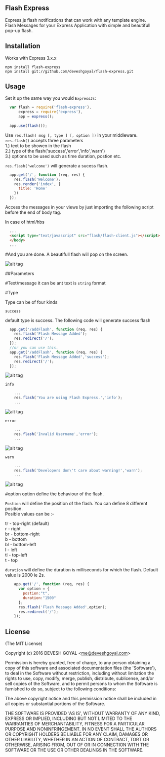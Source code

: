 
## Flash Express
Express.js flash notifications that can work with any template engine.  
Flash Messages for your Express Application with simple and beautifull pop-up flash.

## Installation

  Works with Express 3.x.x

    npm install flash-express  
    npm install git://github.com/deveshgoyal/flash-express.git

## Usage

  Set it up the same way you would `ExpressJs`:

``` javascript
  var flash = require('flash-express'),
      express = require('express'),
      app = express();
      
  app.use(flash());
```

Use `res.flash( msg [, type ] [, option ])` in your middleware. `res.flash()` accepts three parameters  
1.) text to be showen in the flash  
2.) type of the flash('success','error','info','warn')  
3.) options to be used such as time duration, postion etc.  

 `res.flash('welcome')` will generate a sucess flash.

``` javascript
  app.get('/', function (req, res) {
    res.flash('Welcome');
    res.render('index', {
      title: 'Home'
    })
  });
```

Access the messages in your views by just importing the following script before the end of body tag.  

In case of html/hbs  
``` html
  ...
  <script type="text/javascript" src="flash/flash-client.js"></script>
  </body>
  ...
```

#And you are done. 
 A beautifull flash will pop on the screen.
 
 ![alt tag](https://drive.google.com/uc?id=0B4fau-D6sg2rU0xMWXVnNmxmbWs)
 

##Parameters

#Text/message
it can be ant text is `string` format

#Type

Type can be of four kinds 

`success`

default type is success. The following code will generate success flash

``` javascript
  app.get('/addFlash', function (req, res) {
    res.flash('Flash Message Added');
    res.redirect('/');
  });
  //or you can use this.
  app.get('/addFlash', function (req, res) {
    res.flash('Flash Message Added','success');
    res.redirect('/');
  });
```

![alt tag](https://drive.google.com/uc?id=0B4fau-D6sg2rMUhsbF9Ba1NqN3M)



`info`

``` javascript
    ...
    res.flash('You are using Flash Express.','info');
    ...
```

![alt tag](https://drive.google.com/uc?id=0B4fau-D6sg2rWUE2bTMzSmcxWVE)



`error`

``` javascript
    ...
    res.flash('Invalid Username','error');
    ...
```

![alt tag](https://drive.google.com/uc?id=0B4fau-D6sg2rS01NeU9rMFhwWnM)



`warn`

``` javascript
    ...
    res.flash('Developers don\'t care about warning!','warn');
    ...
```

![alt tag](https://drive.google.com/uc?id=0B4fau-D6sg2rNEhiVEdENWV4azQ)

#option
option define the behaviour of the flash.  

`Postion` will define the position of the flash. You can define 8 different position.  
Posible values can be :-  

tr - top-right (default)  
r  - right  
br - bottom-right  
b  - bottom  
bl - bottom-left  
l  - left  
tl - top-left  
t  - top  

`duration` will define the duration is milliseconds for which the flash. Default value is 2000 ie 2s. 

```javascript
    app.get('/', function (req, res) {
      var option = {
        postion:"t",
        duration:"1500"
      };
      res.flash('Flash Message Added',option);
      res.redirect('/');
    });
```

## License 

(The MIT License)

Copyright (c) 2016 DEVESH GOYAL &lt;me@deveshgoyal.com&gt;

Permission is hereby granted, free of charge, to any person obtaining
a copy of this software and associated documentation files (the
'Software'), to deal in the Software without restriction, including
without limitation the rights to use, copy, modify, merge, publish,
distribute, sublicense, and/or sell copies of the Software, and to
permit persons to whom the Software is furnished to do so, subject to
the following conditions:

The above copyright notice and this permission notice shall be
included in all copies or substantial portions of the Software.

THE SOFTWARE IS PROVIDED 'AS IS', WITHOUT WARRANTY OF ANY KIND,
EXPRESS OR IMPLIED, INCLUDING BUT NOT LIMITED TO THE WARRANTIES OF
MERCHANTABILITY, FITNESS FOR A PARTICULAR PURPOSE AND NONINFRINGEMENT.
IN NO EVENT SHALL THE AUTHORS OR COPYRIGHT HOLDERS BE LIABLE FOR ANY
CLAIM, DAMAGES OR OTHER LIABILITY, WHETHER IN AN ACTION OF CONTRACT,
TORT OR OTHERWISE, ARISING FROM, OUT OF OR IN CONNECTION WITH THE
SOFTWARE OR THE USE OR OTHER DEALINGS IN THE SOFTWARE.
